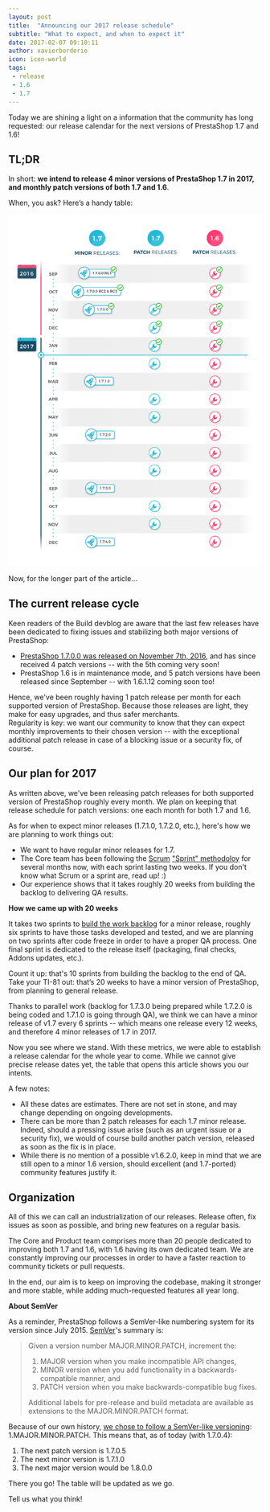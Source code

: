 ```yaml
---
layout: post
title:  "Announcing our 2017 release schedule"
subtitle: "What to expect, and when to expect it"
date: 2017-02-07 09:10:11
author: xavierborderie
icon: icon-world
tags:
 - release
 - 1.6
 - 1.7
---
```


Today we are shining a light on a information that the community has long requested: our release calendar for the next versions of PrestaShop 1.7 and 1.6!


## TL;DR

In short: **we intend to release 4 minor versions of PrestaShop 1.7 in 2017, and monthly patch versions of both 1.7 and 1.6**.

When, you ask? Here’s a handy table:

![Prestashop 2017 release schedule](/assets/images/2017/01/2017-release-schedule.jpg)


Now, for the longer part of the article...

## The current release cycle

Keen readers of the Build devblog are aware that the last few releases have been dedicated to fixing issues and stabilizing both major versions of PrestaShop:

* [PrestaShop 1.7.0.0 was released on November 7th, 2016](http://build.prestashop.com/news/prestashop-1-7-0-0-released/), and has since received 4 patch versions -- with the 5th coming very soon!
* PrestaShop 1.6 is in maintenance mode, and 5 patch versions have been released since September -- with 1.6.1.12 coming soon too!

Hence, we've been roughly having 1 patch release per month for each supported version of PrestaShop. Because those releases are light, they make for easy upgrades, and thus safer merchants.  
Regularity is key: we want our community to know that they can expect monthly improvements to their chosen version -- with the exceptional additional patch release in case of a blocking issue or a security fix, of course.


## Our plan for 2017

As written above, we've been releasing patch releases for both supported version of PrestaShop roughly every month. We plan on keeping that release schedule for patch versions: one each month for both 1.7 and 1.6.

As for when to expect minor releases (1.7.1.0, 1.7.2.0, etc.), here's how we are planning to work things out:

* We want to have regular minor releases for 1.7.
* The Core team has been following the [Scrum](https://www.scrumalliance.org/why-scrum) ["Sprint" methodoloy](https://en.wikipedia.org/wiki/Scrum_(software_development)#Workflow) for several months now, with each sprint lasting two weeks. If you don't know what Scrum or a sprint are, read up! :)
* Our experience shows that it takes roughly 20 weeks from building the backlog to delivering QA results.

<div class="alert alert-info" role="alert">
<b>How we came up with 20 weeks</b>

<p>It takes two sprints to <a href="http://www.scrum-institute.org/The_Scrum_Product_Backlog.php">build the work backlog</a> for a minor release, roughly six sprints to have those tasks developed and tested, and we are planning on two sprints after code freeze in order to have a proper QA process. One final sprint is dedicated to the release itself (packaging, final checks, Addons updates, etc.).</p>

<p>Count it up: that's 10 sprints from building the backlog to the end of QA.<br/>
Take your TI-81 out: that’s 20 weeks to have a minor version of PrestaShop, from planning to general release.</p>
</div>

Thanks to parallel work (backlog for 1.7.3.0 being prepared while 1.7.2.0 is being coded and 1.7.1.0 is going through QA), we think we can have a minor release of v1.7 every 6 sprints -- which means one release every 12 weeks, and therefore 4 minor releases of 1.7 in 2017.

Now you see where we stand. With these metrics, we were able to establish a release calendar for the whole year to come. While we cannot give precise release dates yet, the table that opens this article shows you our intents.

A few notes:

* All these dates are estimates. There are not set in stone, and may change depending on ongoing developments. 
* There can be more than 2 patch releases for each 1.7 minor release. Indeed, should a pressing issue arise (such as an urgent issue or a security fix), we would of course build another patch version, released as soon as the fix is in place.
* While there is no mention of a possible v1.6.2.0, keep in mind that we are still open to a minor 1.6 version, should excellent (and 1.7-ported) community features justify it.


## Organization

All of this we can call an industrialization of our releases. Release often, fix issues as soon as possible, and bring new features on a regular basis.

The Core and Product team comprises more than 20 people dedicated to improving both 1.7 and 1.6, with 1.6 having its own dedicated team. We are constantly improving our processes in order to have a faster reaction to community tickets or pull requests.

In the end, our aim is to keep on improving the codebase, making it stronger and more stable, while adding much-requested features all year long.


<div class="alert alert-info" role="alert">
<b>About SemVer</b>

As a reminder, PrestaShop follows a SemVer-like numbering system for its version since July 2015. <a href="http://semver.org/">SemVer</a>'s summary is:

<blockquote>
Given a version number MAJOR.MINOR.PATCH, increment the:

<ol>
  <li>MAJOR version when you make incompatible API changes,</li>
  <li>MINOR version when you add functionality in a backwards-compatible
manner, and</li>
  <li>PATCH version when you make backwards-compatible bug fixes.</li>
</ol>

Additional labels for pre-release and build metadata are available as extensions to the MAJOR.MINOR.PATCH format.
</blockquote>

Because of our own history, <a href="http://build.prestashop.com/news/a-more-semantic-versioning-scheme/">we chose to follow a SemVer-like versioning</a>: 1.MAJOR.MINOR.PATCH. This means that, as of today (with 1.7.0.4):

<ol>
  <li>The next patch version is 1.7.0.5</li>
  <li>The next minor version is 1.7.1.0</li>
  <li>The next major version would be 1.8.0.0</li>
</ol>
</div>

There you go! The table will be updated as we go.

Tell us what you think!
